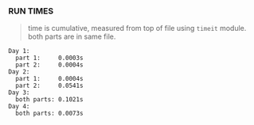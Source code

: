 ### RUN TIMES
> time is cumulative, measured from top of file using `timeit` module.    
> both parts are in same file.
```
Day 1:
  part 1:     0.0003s
  part 2:     0.0004s
Day 2:
  part 1:     0.0004s
  part 2:     0.0541s
Day 3:
  both parts: 0.1021s
Day 4:
  both parts: 0.0073s
```
